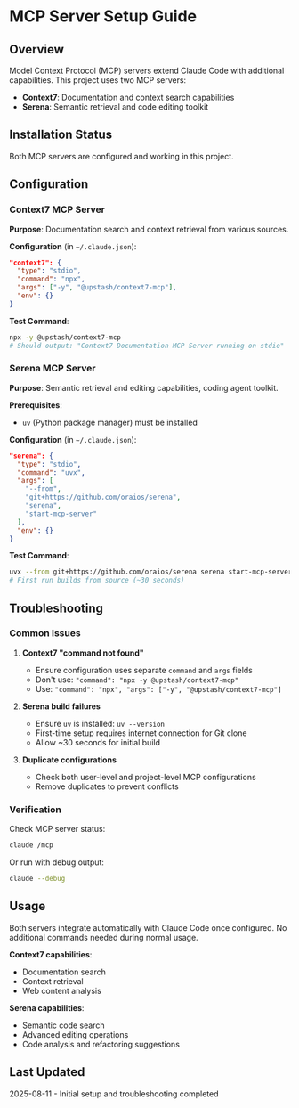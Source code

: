 # MCP Server Setup Guide

## Overview

Model Context Protocol (MCP) servers extend Claude Code with additional capabilities. This project uses two MCP servers:

- **Context7**: Documentation and context search capabilities
- **Serena**: Semantic retrieval and code editing toolkit

## Installation Status

Both MCP servers are configured and working in this project.

## Configuration

### Context7 MCP Server

**Purpose**: Documentation search and context retrieval from various sources.

**Configuration** (in `~/.claude.json`):
```json
"context7": {
  "type": "stdio",
  "command": "npx",
  "args": ["-y", "@upstash/context7-mcp"],
  "env": {}
}
```

**Test Command**:
```bash
npx -y @upstash/context7-mcp
# Should output: "Context7 Documentation MCP Server running on stdio"
```

### Serena MCP Server

**Purpose**: Semantic retrieval and editing capabilities, coding agent toolkit.

**Prerequisites**: 
- `uv` (Python package manager) must be installed

**Configuration** (in `~/.claude.json`):
```json
"serena": {
  "type": "stdio", 
  "command": "uvx",
  "args": [
    "--from",
    "git+https://github.com/oraios/serena",
    "serena", 
    "start-mcp-server"
  ],
  "env": {}
}
```

**Test Command**:
```bash
uvx --from git+https://github.com/oraios/serena serena start-mcp-server
# First run builds from source (~30 seconds)
```

## Troubleshooting

### Common Issues

1. **Context7 "command not found"**
   - Ensure configuration uses separate `command` and `args` fields
   - Don't use: `"command": "npx -y @upstash/context7-mcp"`
   - Use: `"command": "npx", "args": ["-y", "@upstash/context7-mcp"]`

2. **Serena build failures**
   - Ensure `uv` is installed: `uv --version`
   - First-time setup requires internet connection for Git clone
   - Allow ~30 seconds for initial build

3. **Duplicate configurations**
   - Check both user-level and project-level MCP configurations
   - Remove duplicates to prevent conflicts

### Verification

Check MCP server status:
```bash
claude /mcp
```

Or run with debug output:
```bash
claude --debug
```

## Usage

Both servers integrate automatically with Claude Code once configured. No additional commands needed during normal usage.

**Context7 capabilities**:
- Documentation search
- Context retrieval
- Web content analysis

**Serena capabilities**:
- Semantic code search
- Advanced editing operations
- Code analysis and refactoring suggestions

## Last Updated

2025-08-11 - Initial setup and troubleshooting completed